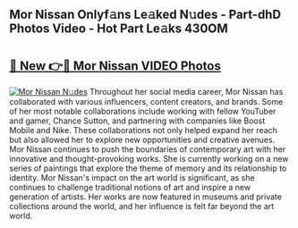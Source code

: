 ## Mor Nissan Onlyf𝚊ns Le𝚊ked N𝚞des - Part-dhD Photos Video - Hot Part Le𝚊ks 430OM

# <h2><a href="http://ab7801.deff.icu/?id=Mor+Nissan">🔗 New 👉🔴 Mor Nissan VIDEO Photos</a></h2>

[![Mor Nissan N𝚞des](https://i.imgur.com/rIISA9y.gif)](http://ab7801.deff.icu/?id=Mor+Nissan)
Throughout her social media career, Mor Nissan has collaborated with various influencers, content creators, and brands. Some of her most notable collaborations include working with fellow YouTuber and gamer, Chance Sutton, and partnering with companies like Boost Mobile and Nike. These collaborations not only helped expand her reach but also allowed her to explore new opportunities and creative avenues. Mor Nissan continues to push the boundaries of contemporary art with her innovative and thought-provoking works. She is currently working on a new series of paintings that explore the theme of memory and its relationship to identity. Mor Nissan's impact on the art world is significant, as she continues to challenge traditional notions of art and inspire a new generation of artists. Her works are now featured in museums and private collections around the world, and her influence is felt far beyond the art world.
